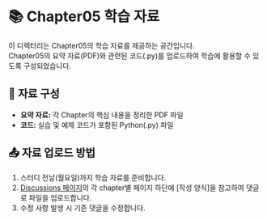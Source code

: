 # 📚 Chapter05 학습 자료

이 디렉터리는 Chapter05의 학습 자료를 제공하는 공간입니다.  
Chapter05의 요약 자료(PDF)와 관련된 코드(.py)를 업로드하여 학습에 활용할 수 있도록 구성되었습니다.

## 📌 자료 구성
- **요약 자료:** 각 Chapter의 핵심 내용을 정리한 PDF 파일
- **코드:** 실습 및 예제 코드가 포함된 Python(.py) 파일

## 📤 자료 업로드 방법
1. 스터디 전날(월요일)까지 학습 자료를 준비합니다.
2. [Discussions 페이지](https://github.com/Pseudo-Lab/LLM_AI_app/discussions)의 각 chapter별 페이지 하단에 [작성 양식]을 참고하여 댓글로 파일을 업로드합니다.
3. 수정 사항 발생 시 기존 댓글을 수정합니다. 